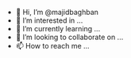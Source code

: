 - 👋 Hi, I’m @majidbaghban
- 👀 I’m interested in ...
- 🌱 I’m currently learning ...
- 💞️ I’m looking to collaborate on ...
- 📫 How to reach me ...

<!---
majidbaghban/majidbaghban is a ✨ special ✨ repository because its `README.md` (this file) appears on your GitHub profile.
You can click the Preview link to take a look at your changes.
--->
